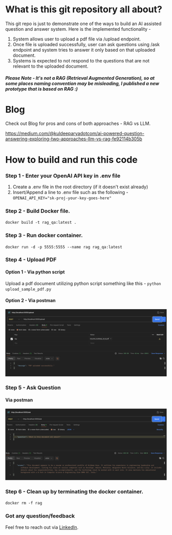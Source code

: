 # What is this git repository all about?
This git repo is just to demonstrate one of the ways to build an AI assisted question and answer system. Here is the implemented functionality -
1. System allows user to upload a pdf file via /upload endpoint.
2. Once file is uploaded successfully, user can ask questions using /ask endpoint and system tries to answer it only based on that uploaded document.
3. Systems is expected to not respond to the questions that are not relevant to the uploaded document.
##### Please Note - It's not a RAG (Retrieval Augmented Generation), so at some places naming convention may be misleading, I published a new prototype that is based on RAG :)

# Blog
Check out Blog for pros and cons of both approaches - RAG vs LLM.

https://medium.com/@kuldeeparyadotcom/ai-powered-question-answering-exploring-two-approaches-llm-vs-rag-fe92114b305b

# How to build and run this code

### Step 1 - Enter your OpenAI API key in .env file
1. Create a .env file in the root directory (if it doesn't exist already)
2. Insert/Append a line to .env file such as the following - 
`OPENAI_API_KEY="sk-proj-your-key-goes-here"`

### Step 2 - Build Docker file.
`docker build -t rag_qa:latest .`

### Step 3 - Run docker container.
`docker run -d -p 5555:5555 --name rag rag_qa:latest`

### Step 4 - Upload PDF
#### Option 1 - Via python script
Upload a pdf document utilizing python script something like this - `python upload_sample_pdf.py`

#### Option 2 - Via postman
![alt text](how_to_upload_via_postman.png)

### Step 5 - Ask Question

#### Via postman
![alt text](how_to_ask_via_postman.png)

### Step 6 - Clean up by terminating the docker container.
`docker rm -f rag`


### Got any question/feedback
Feel free to reach out via [LinkedIn](https://www.linkedin.com/in/kuldeeparyadotcom/).
